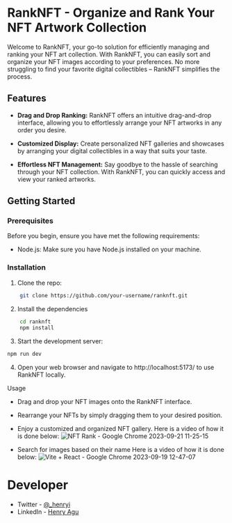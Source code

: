# RankNFT - Organize and Rank Your NFT Artwork Collection

Welcome to RankNFT, your go-to solution for efficiently managing and ranking your NFT art collection. With RankNFT, you can easily sort and organize your NFT images according to your preferences. No more struggling to find your favorite digital collectibles – RankNFT simplifies the process.

## Features

- **Drag and Drop Ranking:** RankNFT offers an intuitive drag-and-drop interface, allowing you to effortlessly arrange your NFT artworks in any order you desire.

- **Customized Display:** Create personalized NFT galleries and showcases by arranging your digital collectibles in a way that suits your taste.

- **Effortless NFT Management:** Say goodbye to the hassle of searching through your NFT collection. With RankNFT, you can quickly access and view your ranked artworks.

## Getting Started

### Prerequisites

Before you begin, ensure you have met the following requirements:

- Node.js: Make sure you have Node.js installed on your machine.

### Installation

1.  Clone the repo:

```bash
    git clone https://github.com/your-username/ranknft.git
```

2.  Install the dependencies

````bash
    cd ranknft
    npm install
````

3. Start the development server:
```bash
npm run dev

```

4. Open your web browser and navigate to http://localhost:5173/ to use RankNFT locally.

Usage
- Drag and drop your NFT images onto the RankNFT interface.
- Rearrange your NFTs by simply dragging them to your desired position.
- Enjoy a customized and organized NFT gallery.
Here is a video of how it is done below:
![NFT Rank - Google Chrome 2023-09-21 11-25-15](https://github.com/HenryAgu/RankNFT/assets/74037448/ce321412-db36-478d-88cf-6062ba184058)


- Search for images based on their name
Here is a video of how it is done below:
![Vite + React - Google Chrome 2023-09-19 12-47-07](https://github.com/HenryAgu/RankNFT/assets/74037448/a7a8425d-3204-4624-ab34-f59b6e6ae580)


# Developer

- Twitter - [@\_henryi](https://www.twitter.com/_henryi)
- LinkedIn - [Henry Agu](https://www.linkedin.com/in/agu-henry-871a981b0)
